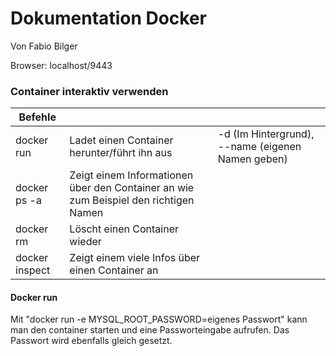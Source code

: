# Dokumentation Docker
Von Fabio Bilger

Browser: localhost/9443

### Container interaktiv verwenden

|Befehle            |               |                                                                     |
| -------------------| ------------- |---------------------------------------------------------------------|
|docker run <name>  | Ladet einen Container herunter/führt ihn aus  | -d (Im Hintergrund), --name (eigenen Namen geben)|
|docker ps -a       | Zeigt einem Informationen über den Container an wie zum Beispiel den richtigen Namen|
|docker rm          | Löscht einen Container wieder | 
|docker inspect <name> | Zeigt einem viele Infos über einen Container an |
 


#### Docker run
 
Mit "docker run -e MYSQL_ROOT_PASSWORD=eigenes Passwort" kann man den container starten und eine Passworteingabe aufrufen. Das Passwort wird ebenfalls gleich gesetzt.

 
